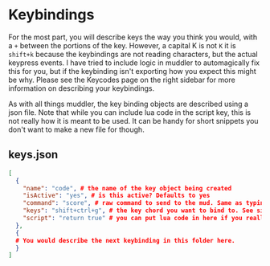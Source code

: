 # Keybindings

For the most part, you will describe keys the way you think you would, with a `+` between the portions of the key. However, a capital K is not `K` it is `shift+k` because the keybindings are not reading characters, but the actual keypress events. I have tried to include logic in muddler to automagically fix this for you, but if the keybinding isn't exporting how you expect this might be why.
Please see the Keycodes page on the right sidebar for more information on describing your keybindings.

As with all things muddler, the key binding objects are described using a json file. Note that while you can include lua code in the script key, this is not really how it is meant  to be used. It can be handy for short snippets you don't want to make a new file for though.

## keys.json

```json
[
  {
    "name": "code", # the name of the key object being created
    "isActive": "yes", # is this active? Defaults to yes
    "command": "score", # raw command to send to the mud. Same as typing in the command field in the Key editor in Mudlet
    "keys": "shift+ctrl+g", # the key chord you want to bind to. See sidebar labeled "Keycodes" for more info
    "script": "return true" # you can put lua code in here if you really want. Defaults to reading $name.lua from same folder
  },
  {
  # You would describe the next keybinding in this folder here.
  }
]
```
